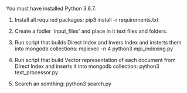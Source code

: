 You must have installed Python 3.6.7.

1. Install all required packages: pip3 install -r requirements.txt

2. Create a fodler 'input_files' and place in it text files and folders.

3. Run script that builds Direct Index and Invers Index and insterts them into mongodb collections: 
    mpiexec -n 4 python3 mpi_indexing.py 

4. Run script that build Vector representation of each document from Direct Index and inserts it into mongodb collection: 
    python3 text_processor.py

5. Search an somthing: python3 search.py

